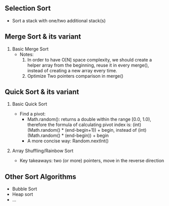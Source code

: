 ## Selection Sort

- Sort a stack with one/two additional stack(s)

## Merge Sort & its variant
1. Basic Merge Sort
    - Notes: 
        1. In order to have O[N] space complexity, we should create a helper array from the beginning, reuse it in every merge(), instead of creating a new array every time.
        2. Optimize Two pointers comparison in merge()


## Quick Sort & its variant

1. Basic Quick Sort
    - Find a pivot: 
        - Math.random(): returns a double within the range [0.0, 1.0), therefore the formula of calculating pivot index is: (int) (Math.random() * (end-begin+1)) + begin, instead of (int) (Math.random() * (end-begin)) + begin
        - A more concise way: Random.nextInt()

2. Array Shuffling/Rainbow Sort
    - Key takeaways: two (or more) pointers, move in the reverse direction

## Other Sort Algorithms
- Bubble Sort
- Heap sort
- ...

